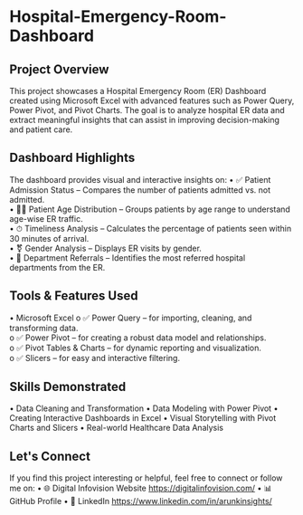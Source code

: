 # Hospital-Emergency-Room-Dashboard
## Project Overview
This project showcases a Hospital Emergency Room (ER) Dashboard created using Microsoft Excel with advanced features such as Power Query, Power Pivot, and Pivot Charts. The goal is to analyze hospital ER data and extract meaningful insights that can assist in improving decision-making and patient care.

## Dashboard Highlights 
The dashboard provides visual and interactive insights on:
•	✅ Patient Admission Status – Compares the number of patients admitted vs. not admitted. <br />
•	🧒👵 Patient Age Distribution – Groups patients by age range to understand age-wise ER traffic. <br />
•	⏱ Timeliness Analysis – Calculates the percentage of patients seen within 30 minutes of arrival. <br />
•	⚧ Gender Analysis – Displays ER visits by gender. <br />
•	🏥 Department Referrals – Identifies the most referred hospital departments from the ER. <br />

## Tools & Features Used

•	Microsoft Excel
o	✅ Power Query – for importing, cleaning, and transforming data.<br />
o	✅ Power Pivot – for creating a robust data model and relationships. <br />
o	✅ Pivot Tables & Charts – for dynamic reporting and visualization. <br />
o	✅ Slicers – for easy and interactive filtering. <br />

## Skills Demonstrated 
•	Data Cleaning and Transformation
•	Data Modeling with Power Pivot
•	Creating Interactive Dashboards in Excel
•	Visual Storytelling with Pivot Charts and Slicers
•	Real-world Healthcare Data Analysis

## Let's Connect
If you find this project interesting or helpful, feel free to connect or follow me on:
•	🌐 Digital Infovision Website https://digitalinfovision.com/
•	📊 GitHub Profile
•	💼 LinkedIn https://www.linkedin.com/in/arunkinsights/


